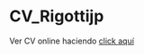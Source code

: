 # CV_Rigottijp
<p>Ver CV online haciendo <spam><a href="https://jprigotti.github.io/CV_Rigottijp/">click aquí</spam></p>
